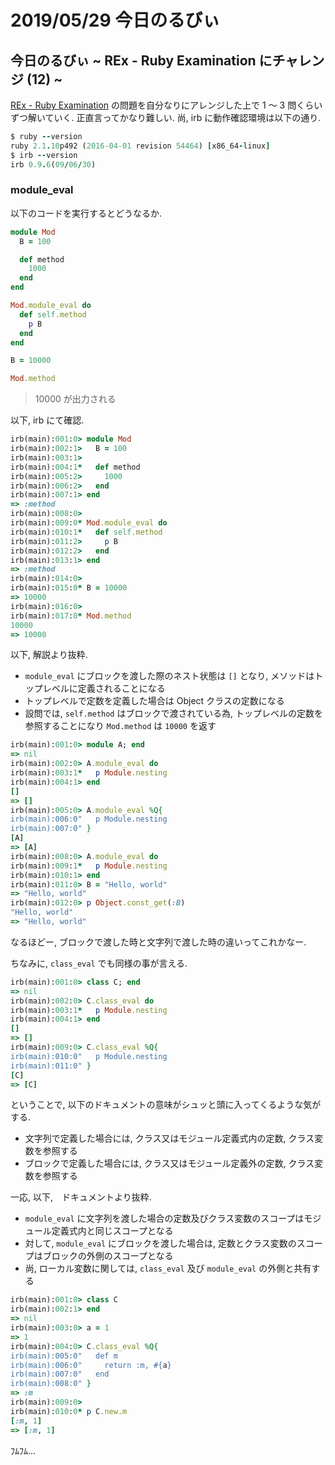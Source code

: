 # 2019/05/29 今日のるびぃ

## 今日のるびぃ ~ REx - Ruby Examination にチャレンジ (12) ~

[REx - Ruby Examination](https://rex.libertyfish.co.jp/) の問題を自分なりにアレンジした上で 1 〜 3 問くらいずつ解いていく. 正直言ってかなり難しい. 尚, irb に動作確認環境は以下の通り.

```ruby
$ ruby --version
ruby 2.1.10p492 (2016-04-01 revision 54464) [x86_64-linux]
$ irb --version
irb 0.9.6(09/06/30)
```

### module_eval

以下のコードを実行するとどうなるか.

```ruby
module Mod
  B = 100

  def method
    1000
  end
end

Mod.module_eval do
  def self.method
    p B
  end
end

B = 10000

Mod.method
```

> 10000 が出力される

以下, irb にて確認.

```ruby
irb(main):001:0> module Mod
irb(main):002:1>   B = 100
irb(main):003:1> 
irb(main):004:1*   def method
irb(main):005:2>     1000
irb(main):006:2>   end
irb(main):007:1> end
=> :method
irb(main):008:0> 
irb(main):009:0* Mod.module_eval do
irb(main):010:1*   def self.method
irb(main):011:2>     p B
irb(main):012:2>   end
irb(main):013:1> end
=> :method
irb(main):014:0> 
irb(main):015:0* B = 10000
=> 10000
irb(main):016:0> 
irb(main):017:0* Mod.method
10000
=> 10000
```

以下, 解説より抜粋.

* `module_eval` にブロックを渡した際のネスト状態は `[]` となり, メソッドはトップレベルに定義されることになる
* トップレベルで定数を定義した場合は Object クラスの定数になる
* 設問では, `self.method` はブロックで渡されている為, トップレベルの定数を参照することになり `Mod.method` は `10000` を返す

```ruby
irb(main):001:0> module A; end
=> nil
irb(main):002:0> A.module_eval do
irb(main):003:1*   p Module.nesting
irb(main):004:1> end
[]
=> []
irb(main):005:0> A.module_eval %Q{
irb(main):006:0"   p Module.nesting
irb(main):007:0" }
[A]
=> [A]
irb(main):008:0> A.module_eval do
irb(main):009:1*   p Module.nesting
irb(main):010:1> end
irb(main):011:0> B = "Hello, world"
=> "Hello, world"
irb(main):012:0> p Object.const_get(:B)
"Hello, world"
=> "Hello, world"
```

なるほどー, ブロックで渡した時と文字列で渡した時の違いってこれかなー.

ちなみに, `class_eval` でも同様の事が言える.

```ruby
irb(main):001:0> class C; end
=> nil
irb(main):002:0> C.class_eval do
irb(main):003:1*   p Module.nesting
irb(main):004:1> end
[]
=> []
irb(main):009:0> C.class_eval %Q{
irb(main):010:0"   p Module.nesting
irb(main):011:0" }
[C]
=> [C]
```

ということで, 以下のドキュメントの意味がシュッと頭に入ってくるような気がする.

* 文字列で定義した場合には, クラス又はモジュール定義式内の定数, クラス変数を参照する
* ブロックで定義した場合には, クラス又はモジュール定義外の定数, クラス変数を参照する

一応, 以下,　ドキュメントより抜粋.

* `module_eval` に文字列を渡した場合の定数及びクラス変数のスコープはモジュール定義式内と同じスコープとなる
* 対して, `module_eval` にブロックを渡した場合は, 定数とクラス変数のスコープはブロックの外側のスコープとなる
* 尚, ローカル変数に関しては, `class_eval` 及び `module_eval` の外側と共有する

```ruby
irb(main):001:0> class C
irb(main):002:1> end
=> nil
irb(main):003:0> a = 1
=> 1
irb(main):004:0> C.class_eval %Q{
irb(main):005:0"   def m
irb(main):006:0"     return :m, #{a}
irb(main):007:0"   end
irb(main):008:0" }
=> :m
irb(main):009:0> 
irb(main):010:0* p C.new.m
[:m, 1]
=> [:m, 1]
```

ﾌﾑﾌﾑ...
